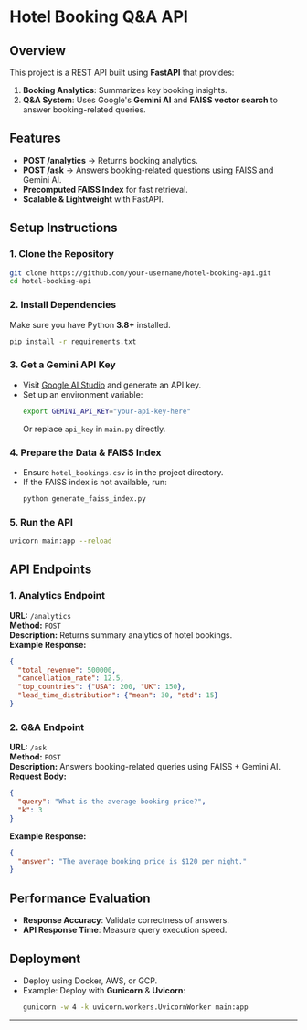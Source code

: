 # Hotel Booking Q&A API

## Overview
This project is a REST API built using **FastAPI** that provides:
1. **Booking Analytics**: Summarizes key booking insights.
2. **Q&A System**: Uses Google's **Gemini AI** and **FAISS vector search** to answer booking-related queries.

## Features
- **POST /analytics** → Returns booking analytics.
- **POST /ask** → Answers booking-related questions using FAISS and Gemini AI.
- **Precomputed FAISS Index** for fast retrieval.
- **Scalable & Lightweight** with FastAPI.

## Setup Instructions

### 1. Clone the Repository
```bash
git clone https://github.com/your-username/hotel-booking-api.git
cd hotel-booking-api
```

### 2. Install Dependencies
Make sure you have Python **3.8+** installed.
```bash
pip install -r requirements.txt
```

### 3. Get a Gemini API Key
- Visit [Google AI Studio](https://aistudio.google.com/) and generate an API key.
- Set up an environment variable:
  ```bash
  export GEMINI_API_KEY="your-api-key-here"
  ```
  Or replace `api_key` in `main.py` directly.

### 4. Prepare the Data & FAISS Index
- Ensure `hotel_bookings.csv` is in the project directory.
- If the FAISS index is not available, run:
  ```bash
  python generate_faiss_index.py
  ```

### 5. Run the API
```bash
uvicorn main:app --reload
```

## API Endpoints

### 1. Analytics Endpoint
**URL:** `/analytics`  
**Method:** `POST`  
**Description:** Returns summary analytics of hotel bookings.  
**Example Response:**
```json
{
  "total_revenue": 500000,
  "cancellation_rate": 12.5,
  "top_countries": {"USA": 200, "UK": 150},
  "lead_time_distribution": {"mean": 30, "std": 15}
}
```

### 2. Q&A Endpoint
**URL:** `/ask`  
**Method:** `POST`  
**Description:** Answers booking-related queries using FAISS + Gemini AI.  
**Request Body:**
```json
{
  "query": "What is the average booking price?",
  "k": 3
}
```
**Example Response:**
```json
{
  "answer": "The average booking price is $120 per night."
}
```

## Performance Evaluation
- **Response Accuracy**: Validate correctness of answers.
- **API Response Time**: Measure query execution speed.

## Deployment
- Deploy using Docker, AWS, or GCP.
- Example: Deploy with **Gunicorn** & **Uvicorn**:
  ```bash
  gunicorn -w 4 -k uvicorn.workers.UvicornWorker main:app
  ```
---